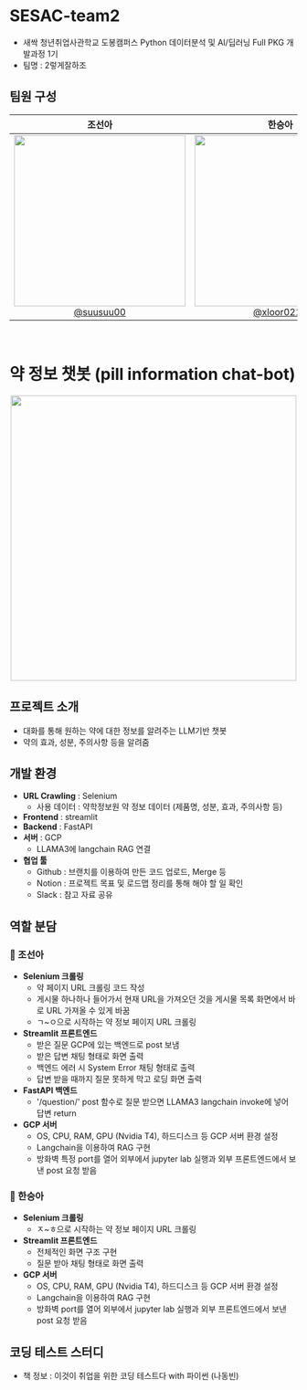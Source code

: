 # SESAC-team2
- 새싹 청년취업사관학교 도봉캠퍼스 Python 데이터분석 및 AI/딥러닝 Full PKG 개발과정 1기
- 팀명 : 2렇게잘하조
## 팀원 구성
| 조선아 | 한승아 |
|:---:|:---:|
|<a href='https://github.com/suusuu00'> <img src='https://github.com/suusuu00/SESAC-team2/assets/124228791/43413408-df69-4377-b599-a0396aad71d1' width='300'> <br> @suusuu00 </a> | <a href='https://github.com/xloor0219'> <img src='https://github.com/suusuu00/SESAC-team2/assets/124228791/a7bc9554-fa4a-4705-a3a6-d1c05d897cc4' width='300'> <br> @xloor0219 </a> |
<br>

# 약 정보 챗봇 (pill information chat-bot)
<p align='center'>
<img src='https://github.com/suusuu00/SESAC-team2/assets/124228791/58c1a345-95d7-4b67-9051-d134801d3ee4' width='500'>
</p>

## 프로젝트 소개
- 대화를 통해 원하는 약에 대한 정보를 알려주는 LLM기반 챗봇
- 약의 효과, 성분, 주의사항 등을 알려줌

## 개발 환경
- **URL Crawling** : Selenium
    - 사용 데이터 : 약학정보원 약 정보 데이터 (제품명, 성분, 효과, 주의사항 등)
- **Frontend** : streamlit
- **Backend** : FastAPI
- **서버** : GCP
    - LLAMA3에 langchain RAG 연결
- **협업 툴**
    - Github : 브랜치를 이용하여 만든 코드 업로드, Merge 등
    - Notion : 프로젝트 목표 및 로드맵 정리를 통해 해야 할 일 확인
    - Slack : 참고 자료 공유

## 역할 분담
### 🍑 조선아
- **Selenium 크롤링**
    - 약 페이지 URL 크롤링 코드 작성
    - 게시물 하나하나 들어가서 현재 URL을 가져오던 것을 게시물 목록 화면에서 바로 URL 가져올 수 있게 바꿈
    - ㄱ~ㅇ으로 시작하는 약 정보 페이지 URL 크롤링
- **Streamlit 프론트엔드**
    - 받은 질문 GCP에 있는 백엔드로 post 보냄
    - 받은 답변 채팅 형태로 화면 출력
    - 백엔드 에러 시 System Error 채팅 형태로 출력
    - 답변 받을 때까지 질문 못하게 막고 로딩 화면 출력
- **FastAPI 백엔드**
    - '/question/' post 함수로 질문 받으면 LLAMA3 langchain invoke에 넣어 답변 return
- **GCP 서버**
    -  OS, CPU, RAM, GPU (Nvidia T4), 하드디스크 등 GCP 서버 환경 설정
    -  Langchain을 이용하여 RAG 구현
    -  방화벽 특정 port를 열어 외부에서 jupyter lab 실행과 외부 프론트엔드에서 보낸 post 요청 받음

### 🍰 한승아
- **Selenium 크롤링**
    - ㅈ~ㅎ으로 시작하는 약 정보 페이지 URL 크롤링
- **Streamlit 프론트엔드**
    - 전체적인 화면 구조 구현
    - 질문 받아 채팅 형태로 화면 출력
- **GCP 서버**
    -  OS, CPU, RAM, GPU (Nvidia T4), 하드디스크 등 GCP 서버 환경 설정
    -  Langchain을 이용하여 RAG 구현
    -  방화벽 port를 열어 외부에서 jupyter lab 실행과 외부 프론트엔드에서 보낸 post 요청 받음



## 코딩 테스트 스터디
- 책 정보 : 이것이 취업을 위한 코딩 테스트다 with 파이썬 (나동빈)
